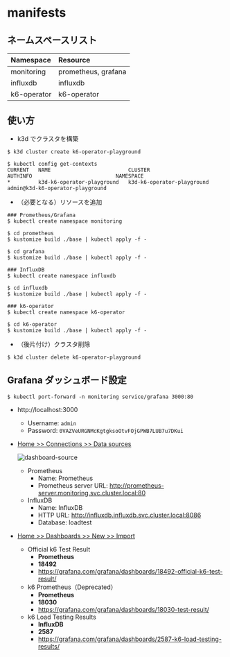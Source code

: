 # manifests

## ネームスペースリスト

| Namespace   | Resource            |
| :---------- | :------------------ |
| monitoring  | prometheus, grafana |
| influxdb    | influxdb            |
| k6-operator | k6-operator         |

## 使い方

- k3d でクラスタを構築

```shell
$ k3d cluster create k6-operator-playground

$ kubectl config get-contexts
CURRENT   NAME                         CLUSTER                      AUTHINFO                           NAMESPACE
*         k3d-k6-operator-playground   k3d-k6-operator-playground   admin@k3d-k6-operator-playground
```

- （必要となる）リソースを追加

```shell
### Prometheus/Grafana
$ kubectl create namespace monitoring

$ cd prometheus
$ kustomize build ./base | kubectl apply -f -

$ cd grafana
$ kustomize build ./base | kubectl apply -f -
```

```shell
### InfluxDB
$ kubectl create namespace influxdb

$ cd influxdb
$ kustomize build ./base | kubectl apply -f -
```

```shell
### k6-operator
$ kubectl create namespace k6-operator

$ cd k6-operator
$ kustomize build ./base | kubectl apply -f -
```

- （後片付け）クラスタ削除

```shell
$ k3d cluster delete k6-operator-playground
```

## Grafana ダッシュボード設定

```shell
$ kubectl port-forward -n monitoring service/grafana 3000:80
```

- http://localhost:3000
  - Username: `admin`
  - Password: `0VAZVeURGNMcKgtgksoOtvFOjGPWB7LUB7u7DKui`
- <u>Home >> Connections >> Data sources</u>

  ![dashboard-source](https://github.com/GotoRen/k6-operator-playground/assets/63791288/e94c0641-e4cf-486e-8792-4a9cb156c9cd)

  - Prometheus
    - Name: Prometheus
    - Prometheus server URL: http://prometheus-server.monitoring.svc.cluster.local:80
  - InfluxDB
    - Name: InfluxDB
    - HTTP URL: http://influxdb.influxdb.svc.cluster.local:8086
    - Database: loadtest

- <u>Home >> Dashboards >> New >> Import</u>
  - Official k6 Test Result
    - **Prometheus**
    - **18492**
    - https://grafana.com/grafana/dashboards/18492-official-k6-test-result/
  - k6 Prometheus（Deprecated）
    - **Prometheus**
    - **18030**
    - https://grafana.com/grafana/dashboards/18030-test-result/
  - k6 Load Testing Results
    - **InfluxDB**
    - **2587**
    - https://grafana.com/grafana/dashboards/2587-k6-load-testing-results/
